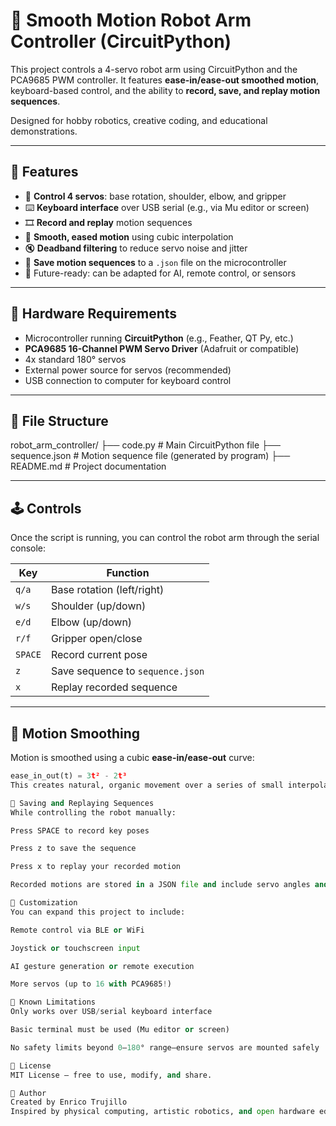 # 🤖 Smooth Motion Robot Arm Controller (CircuitPython)

This project controls a 4-servo robot arm using CircuitPython and the PCA9685 PWM controller. It features **ease-in/ease-out smoothed motion**, keyboard-based control, and the ability to **record, save, and replay motion sequences**.

Designed for hobby robotics, creative coding, and educational demonstrations.

---

## 🔧 Features

- 🔁 **Control 4 servos**: base rotation, shoulder, elbow, and gripper
- ⌨️ **Keyboard interface** over USB serial (e.g., via Mu editor or screen)
- 🎞️ **Record and replay** motion sequences
- 🧈 **Smooth, eased motion** using cubic interpolation
- 🔇 **Deadband filtering** to reduce servo noise and jitter
- 💾 **Save motion sequences** to a `.json` file on the microcontroller
- 🧠 Future-ready: can be adapted for AI, remote control, or sensors

---

## 🧰 Hardware Requirements

- Microcontroller running **CircuitPython** (e.g., Feather, QT Py, etc.)
- **PCA9685 16-Channel PWM Servo Driver** (Adafruit or compatible)
- 4x standard 180° servos
- External power source for servos (recommended)
- USB connection to computer for keyboard control

---

## 📁 File Structure

robot_arm_controller/
├── code.py # Main CircuitPython file
├── sequence.json # Motion sequence file (generated by program)
├── README.md # Project documentation

---

## 🕹️ Controls

Once the script is running, you can control the robot arm through the serial console:

| Key      | Function                |
|----------|-------------------------|
| `q/a`    | Base rotation (left/right) |
| `w/s`    | Shoulder (up/down)      |
| `e/d`    | Elbow (up/down)         |
| `r/f`    | Gripper open/close      |
| `SPACE`  | Record current pose     |
| `z`      | Save sequence to `sequence.json` |
| `x`      | Replay recorded sequence |

---

## 🧠 Motion Smoothing
Motion is smoothed using a cubic **ease-in/ease-out** curve:
```python
ease_in_out(t) = 3t² - 2t³
This creates natural, organic movement over a series of small interpolated steps, rather than abrupt 5° jumps.

💾 Saving and Replaying Sequences
While controlling the robot manually:

Press SPACE to record key poses

Press z to save the sequence

Press x to replay your recorded motion

Recorded motions are stored in a JSON file and include servo angles and timing.

🔧 Customization
You can expand this project to include:

Remote control via BLE or WiFi

Joystick or touchscreen input

AI gesture generation or remote execution

More servos (up to 16 with PCA9685!)

🧪 Known Limitations
Only works over USB/serial keyboard interface

Basic terminal must be used (Mu editor or screen)

No safety limits beyond 0–180° range—ensure servos are mounted safely

📜 License
MIT License — free to use, modify, and share.

👤 Author
Created by Enrico Trujillo
Inspired by physical computing, artistic robotics, and open hardware education.
